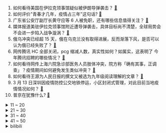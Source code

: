 1. 如何看待美国在伊拉克领事馆疑似被伊朗导弹袭击？ [:link:](https://www.zhihu.com/question/521642119)
2. 如何评价"青春才几年，疫情占三年"这句话? [:link:](https://www.zhihu.com/question/521422260)
3. 广东省公安厅副厅长黄守应等 6 人被免职，还有哪些信息值得关注？ [:link:](https://www.zhihu.com/question/521654078)
4. 媒体报道美驻伊拉克领事馆附近遭导弹袭击，具体目标尚不清楚，全球局势会不会进一步陷入战争漩涡？ [:link:](https://www.zhihu.com/question/521642956)
5. 俄乌冲突已经超 15 天，俄在乌克兰没有取得进展，反而渐落下风，是否可以认为俄已经失败了？ [:link:](https://www.zhihu.com/question/521112963)
6. 网传腾讯 HC 全部关闭，pcg 缩减人数，真实性如何？如属实，这表明了 今年腾讯招聘的哪些情况？ [:link:](https://www.zhihu.com/question/518032671)
7. 如何看待网传上海六院急诊部医务人员肢体冲突，院方称「确有其事，正调查」？疫情期间如何避免发生类似冲突？ [:link:](https://www.zhihu.com/question/521711098)
8. 如何看待王源为人民日报的撰文又被选为九年级阅读理解的文章？ [:link:](https://www.zhihu.com/question/521453123)
9. 3 月 13 日深圳因疫情防控公交地铁停运，小区封闭式管理，对此目前当地疫情情况如何？ [:link:](https://www.zhihu.com/question/521719982)
10. 普京在犹豫什么? [:link:](https://www.zhihu.com/question/521494397)
<details>
<summary>11 ~ 20</summary>

11. 张文宏不同意应对奥密克戎采用「躺平」办法，称「可能会付出比较大死亡代价」，如何从科学角度解读他的观点？ [:link:](https://www.zhihu.com/question/521476485)
12. 如何看待上海这一轮疫情？ [:link:](https://www.zhihu.com/question/521196422)
13. 深圳刚刚地震了吗？ [:link:](https://www.zhihu.com/question/521796007)
14. 媒体称「一美国记者在乌克兰基辅郊区遭枪杀」，目前情况如何？国际局势是否会发生变化？ [:link:](https://www.zhihu.com/question/521740913)
15. 《电子烟管理办法》规定「禁止销售除烟草口味外的调味电子烟、禁止向未成年人出售」等，将会带来哪些改变？ [:link:](https://www.zhihu.com/question/521457562)
16. 俄方谈判代表称「谈判取得了『实质性进展』， 期望与乌方签署文件」，意味着什么？ [:link:](https://www.zhihu.com/question/521739606)
17. 如何看待乌克兰共产党共青团领导人被乌克兰政府逮捕？ [:link:](https://www.zhihu.com/question/520906123)
18. 为什么美国在乌克兰建设生物实验室还敢大胆承认？ [:link:](https://www.zhihu.com/question/520925375)
19. 俄罗斯占领了克里米亚多年了，为什么还要向乌克兰开战，只是为了让乌克兰承认克里米亚是俄领土吗？ [:link:](https://www.zhihu.com/question/521086397)
20. 突然有疑问，既然原神一般手机都带不动，为什么还要上线手机？ [:link:](https://www.zhihu.com/question/516035117)
</details>
<details>
<summary>21 ~ 30</summary>

21. vscode 有哪些让人眼前一亮的插件? [:link:](https://www.zhihu.com/question/311803609)
22. 如何看待美国前总统奥巴马新冠病毒检测结果呈阳性？美国疫情现状如何？ [:link:](https://www.zhihu.com/question/521801200)
23. 克里姆林宫称「俄罗斯即使被制裁也能找到足够多的能源买家」，其中透露了哪些信息？ [:link:](https://www.zhihu.com/question/521230004)
24. 甲醛检测合格，为什么家里味道还是很大？ [:link:](https://www.zhihu.com/question/520421245)
25. 第一次带孩子出去春游，推荐什么必备物品？ [:link:](https://www.zhihu.com/question/456654966)
26. 如何评价 2022 LPL 春季赛 WE 2:0 RNG？算是血脉压制吗？ [:link:](https://www.zhihu.com/question/521722682)
27. 如何看待中国海关查获 5840 块造假显卡，讯景中国官网网站临时关闭，天猫旗舰店下架所有产品？ [:link:](https://www.zhihu.com/question/521642591)
28. 西安这次会封城吗？ [:link:](https://www.zhihu.com/question/520585901)
29. 长春市九台一中高三生疑似大面积核酸检测阳性，部分确诊学生只能在家等待救助，现在情况怎么样了？ [:link:](https://www.zhihu.com/question/521243049)
30. 为什么熬过低谷后的人很多都沉默少言了？ [:link:](https://www.zhihu.com/question/521456695)
</details>
<details>
<summary>31 ~ 40</summary>

31. Nature 新研究表明即便是轻症病例，新冠也可致大脑萎缩、记忆丧失，对此有哪些信息值得关注？ [:link:](https://www.zhihu.com/question/520776054)
32. 3 月 13 日南京新增 1 例确诊病例为网约车司机，有哪些细节值得关注？目前当地防疫情况如何？ [:link:](https://www.zhihu.com/question/521696214)
33. 如何看待哈里斯被媒体问到是否会接纳乌克兰难民时，哈里斯笑出声？ [:link:](https://www.zhihu.com/question/521340342)
34. 华为拿出至少 350 亿，分给 12 万员工，人均 30 万，这意味着什么？ [:link:](https://www.zhihu.com/question/515056380)
35. 2022 LPL 春季赛 iG 终结 TES 「北伐」连胜，2:1 获得比赛胜利，如何评价这场比赛？ [:link:](https://www.zhihu.com/question/521700696)
36. 不想结婚的女生应该怎么办？ [:link:](https://www.zhihu.com/question/521674885)
37. 地理真的是一门多多刷题，背知识点就能提升的科目吗？地理大题多刷题就能提分吗？如何总结整理？ [:link:](https://www.zhihu.com/question/458351725)
38. 2022 年考研经济学国家线涨到 360 分？为什么一下子高了这么多？ [:link:](https://www.zhihu.com/question/521349046)
39. 如何评价《艾尔登法环》里面大量英雄墓地的设计？ [:link:](https://www.zhihu.com/question/520697543)
40. 怎么忘掉一个很喜欢的人? [:link:](https://www.zhihu.com/question/520093309)
</details>
<details>
<summary>41 ~ 50</summary>

41. 在知道考研成绩后，你的第一感受是什么? [:link:](https://www.zhihu.com/question/517805485)
42. 人大代表吴端华建议利用短视频平台直播带岗，促进蓝领就业，如何看待实体行业招工难与蓝领就业难问题？ [:link:](https://www.zhihu.com/question/521378663)
43. 如何忘记一个对自己很重要的人？ [:link:](https://www.zhihu.com/question/514997081)
44. 有什么建议给恋爱中的人？ [:link:](https://www.zhihu.com/question/355973576)
45. 吐槽一下你点过的最难吃的外卖？ [:link:](https://www.zhihu.com/question/271489975)
46. C罗职业生涯已打进 807 球，加冕职业足球史上第一射手，如何评价这一成就？ [:link:](https://www.zhihu.com/question/521643646)
47. 《原神》玩家为什么不喷可莉的机制玩法？ [:link:](https://www.zhihu.com/question/521501180)
48. 《花束般的恋爱》那么契合的两个人，最后分手的原因到底是什么？ [:link:](https://www.zhihu.com/question/518674239)
49. 如何评价宾大代数几何博士到北理做「预聘」助理教授? [:link:](https://www.zhihu.com/question/521492986)
50. 第一次看到自己的宝宝是什么感受？ [:link:](https://www.zhihu.com/question/487954022)
</details><details>
<summary>bilibili</summary>

1. 【腾格尔】注入灵魂！《孤勇者》来了，送给我的小粉丝们！ [:link:](//www.bilibili.com/video/BV1ua411872R)
2. 天津某小学被曝饮食安全问题，家长怼校领导：谁弄我儿子我弄谁 [:link:](//www.bilibili.com/video/BV1XU4y1o7y1)
3. 【亮记生物鉴定】网络热传生物鉴定38 [:link:](//www.bilibili.com/video/BV1bR4y1V7QJ)
4. 谋 权 篡 位 8 [:link:](//www.bilibili.com/video/BV1Ya411b7FB)
5. 没有一点酒量，还真不敢喝这锅汤。。。 [:link:](//www.bilibili.com/video/BV1jT4y1U7JN)
6. 你被中考“强制淘汰”了吗？【轩讲】 [:link:](//www.bilibili.com/video/BV1tr4y1B73i)
7. 品牌方:等着法庭见吧！ [:link:](//www.bilibili.com/video/BV1Wb4y1s7Hg)
8. 【老番茄】史上最骚公鹿② [:link:](//www.bilibili.com/video/BV17i4y1C7es)
9. 非常愤怒！欧洲议会议员质问为何区别对待阿富汗与乌克兰 [:link:](//www.bilibili.com/video/BV1wL4y1g7ez)
10. 【warma】既然被我拍到那就归我了！ [:link:](//www.bilibili.com/video/BV1rL4y1u7iH)
<details>
<summary>11 ~ 20</summary>

11. “活下去！” [:link:](//www.bilibili.com/video/BV1RL411A7Q2)
12. 成龙历险记，但是是真人版 [:link:](//www.bilibili.com/video/BV1sY41137hb)
13. 【莓用良品】智能口罩，给你脸了！ [:link:](//www.bilibili.com/video/BV1fu411B7BY)
14. 将那些名场面放在一起，竟然毫无违和感 [:link:](//www.bilibili.com/video/BV1su411B7qD)
15. 【为啥白象方便面不好买？】有人不让卖！ [:link:](//www.bilibili.com/video/BV1br4y1B7V9)
16. 我有室友就够了，要什么媳妇？ [:link:](//www.bilibili.com/video/BV1iY41137tG)
17. 小 不 忍 ，乱 大 谋 ！ [:link:](//www.bilibili.com/video/BV1MY41137sS)
18. 奔赴火海！顶着1600度高温，捕捉打铁花绽放瞬间！ [:link:](//www.bilibili.com/video/BV1Yi4y1C7Nt)
19. 课 堂 请 勿 对 对 子【第二季】6.0 ！！！ [:link:](//www.bilibili.com/video/BV1ca41187sp)
20. 【自制】我做了个能动的 电 脑 配 件！【软核】 [:link:](//www.bilibili.com/video/BV1ka411b76m)
</details>
<details>
<summary>21 ~ 30</summary>

21. 这是我见过最离谱的扑克牌…… [:link:](//www.bilibili.com/video/BV1oS4y1S7JZ)
22. 粉丝说露脸只有一次和无数次～ [:link:](//www.bilibili.com/video/BV1C34y1873D)
23. UP实拍在线下找闲鱼骗子买iPhone，被7-8个猛汉围攻，竟口出狂言！ [:link:](//www.bilibili.com/video/BV1p44y1K7MS)
24. 【基德】用数据说话 [:link:](//www.bilibili.com/video/BV12S4y137VG)
25. 《 逮 捕 》 [:link:](//www.bilibili.com/video/BV1v34y187xq)
26. 如果你不爱吃水果，那你一定急需这个水果喷壶!!! [:link:](//www.bilibili.com/video/BV1Er4y1B7G5)
27. 中国互联网遭受境外网络攻击 [:link:](//www.bilibili.com/video/BV1BY41137ri)
28. 用半年的亲身经历，告诉你全球直销巨头背后的传销真相 [:link:](//www.bilibili.com/video/BV15S4y1D7uv)
29. 我用神笔马良的笔，画了一盘韭菜鸡蛋水饺，简直太好吃了 [:link:](//www.bilibili.com/video/BV1qi4y1C7rH)
30. 如何拒绝道德绑架(五) [:link:](//www.bilibili.com/video/BV1xY41137hb)
</details>
<details>
<summary>31 ~ 40</summary>

31. 【50w粉丝纪念】快签收！礼物来咯 [:link:](//www.bilibili.com/video/BV1GL411K7aK)
32. LOL垃圾英雄拯救计划：借尸还魂流乌迪尔 【有点骚东西】 [:link:](//www.bilibili.com/video/BV1QY411g7Cf)
33. 老外模仿“夹子音” [:link:](//www.bilibili.com/video/BV1Ra411b7EQ)
34. 离谱！我们突然变成女朋友，会发生什么？ [:link:](//www.bilibili.com/video/BV19L4y1u7xf)
35. 有些小说，你们感觉是故事，其实是人家的真实事件 [:link:](//www.bilibili.com/video/BV1LY41137HY)
36. 玩了五年哔哩哔哩，我还是头一次知道可以这样😂 [:link:](//www.bilibili.com/video/BV1h44y1K7bg)
37. 再也不想贪污桥款了！！！ [:link:](//www.bilibili.com/video/BV1xu411B72v)
38. 【摸鱼神器】在桌面上养了个祖宗是什么体验 [:link:](//www.bilibili.com/video/BV1Ha411b7SW)
39. 这“抢修课”也太离谱了 [:link:](//www.bilibili.com/video/BV12S4y137At)
40. 拯救b站up主形象系列 [:link:](//www.bilibili.com/video/BV1ST4y1m7UE)
</details>
<details>
<summary>41 ~ 50</summary>

41. 养了一群《吞金兽》 [:link:](//www.bilibili.com/video/BV19F411x7Za)
42. 人类世界中竟隐藏着新的恐怖种族？外网泄露了这个毛骨悚然的未知秘密！ [:link:](//www.bilibili.com/video/BV1h3411W7Z5)
43. 再来上一根，谢尔比水彩 [:link:](//www.bilibili.com/video/BV1PS4y1D7Hc)
44. 灰太狼反思：游戏里的你再强大，当不了狼王也是假的～ [:link:](//www.bilibili.com/video/BV1aP4y1M7Dj)
45. 【12分钟干货】政府工作报告深度解读 [:link:](//www.bilibili.com/video/BV1iq4y1i7fB)
46. 8种唇泥，还原中国土壤颜色！来看看你的家乡是什么色号！——黑兔、into you、万花镜、戈戈舞唇泥试色 [:link:](//www.bilibili.com/video/BV1nY41137cm)
47. 这肤色差难怪当年大家都磕上头了，乌拉～ [:link:](//www.bilibili.com/video/BV1L3411L7eU)
48. 新型校园“欺凌” [:link:](//www.bilibili.com/video/BV1Tr4y167X5)
49. 【时代少年团】陪你长大全记录-宋亚轩《水形馆奇妙夜》篇 [:link:](//www.bilibili.com/video/BV1XU4y1o7Tj)
50. 网购的水果和宣传不符？ [:link:](//www.bilibili.com/video/BV11U4y1f71B)
</details>
<details>
<summary>51 ~ 60</summary>

51. 【杨雪】富江仿妆来了！ [:link:](//www.bilibili.com/video/BV1bY41137fv)
52. 危！王伦：你们不要过来啊！《水浒传》P12（火并王伦） [:link:](//www.bilibili.com/video/BV1Xa411b7yL)
53. 【王者荣耀】无皮村之恋：村长终究还是失去了夏洛特 [:link:](//www.bilibili.com/video/BV1wR4y1V7Px)
54. 李克强回忆本届政府心路历程：担任总理的最后一年 我和我的同事会锲而不舍 [:link:](//www.bilibili.com/video/BV1YS4y137jK)
55. 你在史书上所轻轻翻过的一页   便是他们波澜壮阔的一生 [:link:](//www.bilibili.com/video/BV1xU4y1f7s8)
56. 故宫博物院盖章康熙御笔小册子 [:link:](//www.bilibili.com/video/BV1h44y1K7U5)
57. 心中有光 你我皆是“王者” [:link:](//www.bilibili.com/video/BV1mP4y1M7P6)
58. 青岛父亲晨跑时趣味教育女儿，你想知道晨跑的好处吗？ [:link:](//www.bilibili.com/video/BV1e3411W7h4)
59. 《全员影后》：“中国电影有她们，真的了不起！” [:link:](//www.bilibili.com/video/BV1Wi4y1C77S)
60. 【王老菊】电了，但没完全电 | 艾尔登法环EP.07 [:link:](//www.bilibili.com/video/BV1DZ4y1r7Lq)
</details>
<details>
<summary>61 ~ 70</summary>

61. 拜托 能自由转换情绪的人很酷的 [:link:](//www.bilibili.com/video/BV1Wq4y1i7CZ)
62. 开学了家人们，我们开始去其他学校抓人了！ [:link:](//www.bilibili.com/video/BV1cS4y1r7JQ)
63. 现实英雄联盟 [:link:](//www.bilibili.com/video/BV1D44y1K7vP)
64. 这一次，我想做你的女儿？？【国际连线究极尬聊 家庭篇】 [:link:](//www.bilibili.com/video/BV1pU4y1o7uH)
65. 我就是我，不用怀疑了 [:link:](//www.bilibili.com/video/BV1TR4y1V7Ef)
66. 40天！制作超大刻晴手办 [:link:](//www.bilibili.com/video/BV1eS4y137mY)
67. 这样的修猫咪谁顶得住！ [:link:](//www.bilibili.com/video/BV1yS4y137Da)
68. 一个简单的采访而已！别紧张！（上膛 [:link:](//www.bilibili.com/video/BV1Bq4y1i7jF)
69. 我终于成功用特效把我妈变成灰姑娘啦！ [:link:](//www.bilibili.com/video/BV1WF41147wB)
70. ⚡八 音 盒⚡ [:link:](//www.bilibili.com/video/BV1ZT4y1S7VG)
</details>
<details>
<summary>71 ~ 80</summary>

71. 雪容融这多少是有点绝活在身上的… [:link:](//www.bilibili.com/video/BV1bU4y1f7Qe)
72. 【STN快报第六季24】我知道劳拉他也没爸爸，但你SE不用天天说吧？ [:link:](//www.bilibili.com/video/BV1vq4y1i7SP)
73. 20年了！我终于接到了诈骗电话。我真的好害怕！【整蛊诈骗犯】 [:link:](//www.bilibili.com/video/BV14U4y1o7LV)
74. 六块钱你甚至可以玩到黑神话悟空（ [:link:](//www.bilibili.com/video/BV1Ra411b7NP)
75. 当年咱就是这样错过了清华北大... [:link:](//www.bilibili.com/video/BV1HY41137bV)
76. 【原神】好家伙！能剪出这么离谱的二创！有兴趣参加草神竞选吗！？ [:link:](//www.bilibili.com/video/BV1Yq4y1i7Ec)
77. 带大家看下印度的医院 [:link:](//www.bilibili.com/video/BV16P4y1M7cC)
78. 这是我上课犯困时写出来的东西…… [:link:](//www.bilibili.com/video/BV1Cr4y1B79T)
79. 【罗翔】刑法可以推崇人高于物的价值观吗？ [:link:](//www.bilibili.com/video/BV19S4y137w9)
80. 我只是换了个装 儿子竟然不认我这个爹了。。。 [:link:](//www.bilibili.com/video/BV1FY41137XV)
</details>
<details>
<summary>81 ~ 90</summary>

81. 关于我朋友得了新冠我却以为她怀孕了这件事 [:link:](//www.bilibili.com/video/BV1rL411N7Ne)
82. 【医学博士】你一天用多长时间手机？I 两个动作，测测你有病吗？ [:link:](//www.bilibili.com/video/BV1W44y1K75c)
83. 天呐！！这不就是迪士尼在逃公主发型！！👸🏼 [:link:](//www.bilibili.com/video/BV1kF41147tT)
84. 评论抽一个人住我们宿舍！ [:link:](//www.bilibili.com/video/BV1bi4y1C7XC)
85. 俄内务部歌舞团演唱《好汉歌》 [:link:](//www.bilibili.com/video/BV1Wq4y1i7Y7)
86. 还 原 天 花 板 ！ [:link:](//www.bilibili.com/video/BV17R4y1V7FZ)
87. 社死！丈母娘听见后备箱传来女人声音…竟然是女友热恋期的语音！ [:link:](//www.bilibili.com/video/BV14Z4y1z73T)
88. 我捡到一本死去女孩的日记...【打泥泥】 [:link:](//www.bilibili.com/video/BV19Z4y1r7rF)
89. 一个人走路就是和地球约会！ [:link:](//www.bilibili.com/video/BV1844y1K7HW)
90. 一口气看完，东京喰种1-4季！1000减7等于几 [:link:](//www.bilibili.com/video/BV1Bu411B7fu)
</details>
<details>
<summary>91 ~ 100</summary>

91. 境外组织控制我国计算机对俄乌网络攻击，攻击地址主要来自美国。 [:link:](//www.bilibili.com/video/BV1yu411B7QV)
92. 今天抓只陛下玩玩？ [:link:](//www.bilibili.com/video/BV1i44y1K7CW)
93. 【4K杜比】重磅回归！奥特曼全新中文曲《信念之光》MV [:link:](//www.bilibili.com/video/BV1DL411A7Mh)
94. 张镇辉台球正经教学【6个不太建议使用的技巧】12.0版本 [:link:](//www.bilibili.com/video/BV1zq4y1i7rY)
95. 电脑输入法的6个隐藏功能，我不允许你还不知道！ [:link:](//www.bilibili.com/video/BV1yU4y1o75t)
96. 范 大 神 仙 怒 斥 天 兵 天 将 [:link:](//www.bilibili.com/video/BV1eu411Q7Gf)
97. 当所有玩家都「究极进化」变成为了恶龙？！！ [:link:](//www.bilibili.com/video/BV1Yr4y1B7Cm)
98. 奶奶在大街给人称重一次只收20 卢布的 [:link:](//www.bilibili.com/video/BV1Er4y1B7XC)
99. 老一辈带娃vs90后带娃！ [:link:](//www.bilibili.com/video/BV1Fu411z7AZ)
100. 一小时杀一个人，十二点后毁灭整个国家！悬疑推理电影《天使与魔鬼》 [:link:](//www.bilibili.com/video/BV1cr4y1B7YD)
</details></details>
